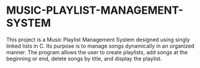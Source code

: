 # MUSIC-PLAYLIST-MANAGEMENT-SYSTEM
 This project is a Music Playlist Management System designed using singly linked lists in C. Its purpose is to manage songs dynamically in an organized manner. The program allows the user to create playlists, add songs at the beginning or end, delete songs by title, and display the playlist. 
